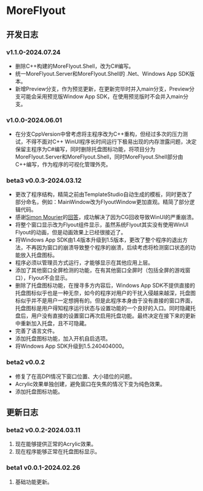 # MoreFlyout

## 开发日志

### v1.1.0-2024.07.24

- 删除C++构建的MoreFlyout.Shell，改为C#编写。
- 统一MoreFlyout.Server和MoreFlyout.Shell的 .Net、Windows App SDK版本。
- 新增Preview分支，作为预览更新，在更新完毕时并入main分支，Preview分支可能会采用预览版Window App SDK，在使用预览版时不会并入main分支。

### v1.0.0-2024.06.01

- 在分支CppVersion中曾考虑将主程序改为C++重构，但经过多次的压力测试，不得不面对C++ WinUI程序长时间运行下极易出现的内存泄露问题，决定保留主程序为C#编写，同时删除托盘图标功能，将项目分为MoreFlyout.Server和MoreFlyout.Shell，同时MoreFlyout.Shell部分由C++编写，作为程序的可视化管理外壳。

### beta3 v0.0.3-2024.03.12

- 更改了程序结构，精简之前由TemplateStudio自动生成的模板，同时更改了部分命名，例如：MainWindow改为FlyoutWindow更加直观。精简了部分逻辑代码。
- 感谢[Simon Mourier](https://github.com/smourier)的[回答](https://stackoverflow.com/questions/78210920/in-c-sharp-winui-a-crash-about-system-executioninexception-is-caused-for-unk)，成功解决了因为CG回收导致WinUI的严重崩溃。
- 将整个窗口显示改为Flyout组件显示，虽然系统Flyout其实没有使用WinUI Flyout的动画，但是动画效果上已经很接近了。
- 将Windows App SDK由1.4版本升级到1.5版本，更改了整个程序的退出方法，不再因为窗口的崩溃导致整个程序的崩溃，后续考虑将检测窗口状态的功能放入托盘图标。
- 程序必须以管理员方式运行，才能够显示在其他应用上层。
- 添加了其他窗口全屏检测的功能，在有其他窗口全屏时（包括全屏的游戏窗口），Flyout不会显示。
- 删除了托盘图标功能，在搜寻多方内容后，Windows App SDK不提供直接的托盘图标似乎也是一种无奈，如今的程序对用户的干扰入侵越来越深，托盘图标似乎并不是用户一定想拥有的。但是此程序本身由于没有直接的窗口界面，托盘图标是用户得知程序运行状态与设置功能的一个良好的入口。同时隐藏托盘后，用户没有直接的设置窗口再次启用托盘功能。最终决定在接下来的更新中重新加入托盘，且不可隐藏。
- 完善了语言文件。
- 添加托盘图标功能，加入开机自启选项。
- 将Windows App SDK升级到1.5.240404000。

### beta2 v0.0.2

- 修复了在高DPI情况下窗口位置、大小错位的问题。
- Acrylic效果单独创建，避免窗口在失焦的情况下变为纯色效果。
- 添加托盘图标功能。

## 更新日志

### beta2 v0.0.2-2024.03.11

1. 现在能够提供正常的Acrylic效果。
2. 现在程序能够正常在托盘图标显示。

### beta1 v0.0.1-2024.02.26

1. 基础功能更新。